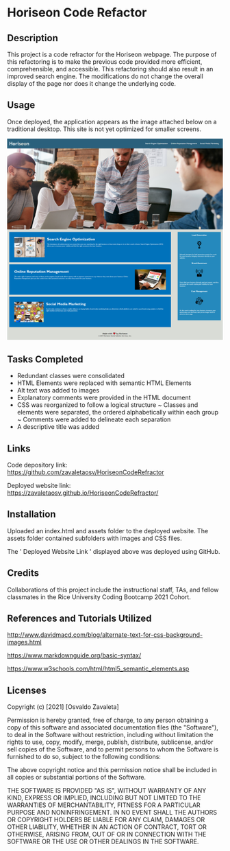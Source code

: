 # Horiseon Code Refactor
## Description

This project is a code refractor for the Horiseon webpage. The purpose of this refactoring is to make the previous code provided more efficient, comprehensible, and accessible. This refactoring should also result in an improved search engine. The modifications do not change the overall display of the page nor does it change the underlying code.

## Usage

Once deployed, the application appears as the image attached below on a traditional desktop. This site is not yet optimized for smaller screens. 

<img 
src="./assets/images/Horiseon-Screenshot.png"
alt="A screenshot of the Horiseon webpage" />

## Tasks Completed

- Redundant classes were consolidated
- HTML Elements were replaced with semantic HTML Elements
- Alt text was added to images
- Explanatory comments were provided in the HTML document
- CSS was reorganized to follow a logical structure
    ~ Classes and elements were separated, the ordered alphabetically within each group
    ~ Comments were added to delineate each separation
- A descriptive title was added

## Links

Code depository link: https://github.com/zavaletaosv/HoriseonCodeRefractor

Deployed website link: https://zavaletaosv.github.io/HoriseonCodeRefractor/
## Installation

Uploaded an index.html and assets folder to the deployed website. The assets folder contained subfolders with images and CSS files.

The ' Deployed Website Link ' displayed above was deployed using GitHub.
## Credits

Collaborations of this project include the instructional staff, TAs, and fellow classmates in the Rice University Coding Bootcamp 2021 Cohort.

## References and Tutorials Utilized

http://www.davidmacd.com/blog/alternate-text-for-css-background-images.html

https://www.markdownguide.org/basic-syntax/

https://www.w3schools.com/html/html5_semantic_elements.asp

## Licenses

Copyright (c) [2021] [Osvaldo Zavaleta]

Permission is hereby granted, free of charge, to any person obtaining a copy of this software and associated documentation files (the "Software"), to deal in the Software without restriction, including without limitation the rights to use, copy, modify, merge, publish, distribute, sublicense, and/or sell copies of the Software, and to permit persons to whom the Software is furnished to do so, subject to the following conditions:

The above copyright notice and this permission notice shall be included in all copies or substantial portions of the Software.

THE SOFTWARE IS PROVIDED "AS IS", WITHOUT WARRANTY OF ANY KIND, EXPRESS OR IMPLIED, INCLUDING BUT NOT LIMITED TO THE WARRANTIES OF MERCHANTABILITY, FITNESS FOR A PARTICULAR PURPOSE AND NONINFRINGEMENT. IN NO EVENT SHALL THE AUTHORS OR COPYRIGHT HOLDERS BE LIABLE FOR ANY CLAIM, DAMAGES OR OTHER LIABILITY, WHETHER IN AN ACTION OF CONTRACT, TORT OR OTHERWISE, ARISING FROM, OUT OF OR IN CONNECTION WITH THE SOFTWARE OR THE USE OR OTHER DEALINGS IN THE SOFTWARE.
